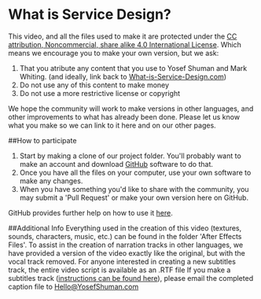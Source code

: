 What is Service Design?
======================

This video, and all the files used to make it are protected under the [CC attribution, Noncommercial, share alike 4.0 International License](http://creativecommons.org/licenses/by-nc-sa/4.0/). Which means we encourage you to make your own version, but we ask:

1. That you atribute any content that you use to Yosef Shuman and Mark Whiting. (and ideally, link back to [What-is-Service-Design.com](http://What-is-Service-Design.com))
2. Do not use any of this content to make money
3. Do not use a more restrictive license or copyright

We hope the community will work to make versions in other languages, and other improvements to what has already been done. Please let us know what you make so we can link to it here and on our other pages.

##How to participate
1. Start by making a clone of our project folder. You'll probably want to make an account and download [GitHub](https://github.com/) software to do that.
2. Once you have all the files on your computer, use your own software to make any changes.
3. When you have something you'd like to share with the community, you may submit a 'Pull Request' or make your own version here on GitHub.

GitHub provides further help on how to use it [here](https://help.github.com/).

##Additional Info
Everything used in the creation of this video (textures, sounds, characters, music, etc.) can be found in the folder 'After Effects Files'.
To assist in the creation of narration tracks in other languages, we have provided a version of the video exactly like the original, but with the vocal track removed.
For anyone interested in creating a new subtitles track, the entire video script is available as an .RTF file
If you make a subtitles track ([instructions can be found here](https://vimeo.com/help/faq/managing-your-videos/captions-and-subtitles)), please email the completed caption file to [Hello@YosefShuman.com](mailto:Hello@YosefShuman.com)